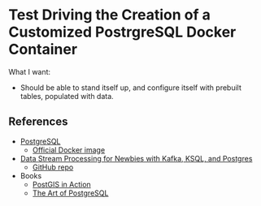 # Test Driving the Creation of a Customized PostrgreSQL Docker Container

What I want:

* Should be able to stand itself up, and configure itself with prebuilt tables, populated with data.

## References

* [PostgreSQL](https://www.postgresql.org/)
  * [Official Docker image](https://hub.docker.com/_/postgres)
* [Data Stream Processing for Newbies with Kafka, KSQL, and Postgres](https://medium.com/high-alpha/data-stream-processing-for-newbies-with-kafka-ksql-and-postgres-c30309cfaaf8?sk=3da652f7ab08ef3a138241569857e110)
  * [GitHub repo](https://github.com/mtpatter/postgres-kafka-demo)
* Books
  * [PostGIS in Action](https://www.manning.com/books/postgis-in-action-third-edition)
  * [The Art of PostgreSQL](https://theartofpostgresql.com/)